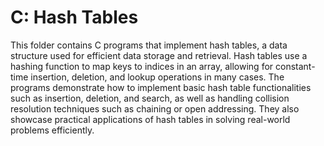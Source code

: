 # C: Hash Tables

This folder contains C programs that implement hash tables, a data structure used for efficient data storage and retrieval. Hash tables use a hashing function to map keys to indices in an array, allowing for constant-time insertion, deletion, and lookup operations in many cases. The programs demonstrate how to implement basic hash table functionalities such as insertion, deletion, and search, as well as handling collision resolution techniques such as chaining or open addressing. They also showcase practical applications of hash tables in solving real-world problems efficiently.
